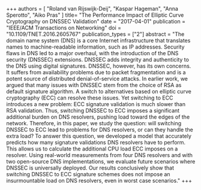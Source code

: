 +++
authors = [ "Roland van Rijswijk-Deij", "Kaspar Hageman", "Anna Sperotto", "Aiko Pras" ]
title= "The Performance Impact of Elliptic Curve Cryptography on DNSSEC Validation"
date = "2017-04-01"
publication = "IEEE/ACM Transactions on Networking"
doi = "10.1109/TNET.2016.2605767"
publication_types = ["2"]
abstract = "The domain name system (DNS) is a core Internet infrastructure that translates names to machine-readable information, such as IP addresses. Security flaws in DNS led to a major overhaul, with the introduction of the DNS security (DNSSEC) extensions. DNSSEC adds integrity and authenticity to the DNS using digital signatures. DNSSEC, however, has its own concerns. It suffers from availability problems due to packet fragmentation and is a potent source of distributed denial-of-service attacks. In earlier work, we argued that many issues with DNSSEC stem from the choice of RSA as default signature algorithm. A switch to alternatives based on elliptic curve cryptography (ECC) can resolve these issues. Yet switching to ECC introduces a new problem: ECC signature validation is much slower than RSA validation. Thus, switching DNSSEC to ECC imposes a significant additional burden on DNS resolvers, pushing load toward the edges of the network. Therefore, in this paper, we study the question: will switching DNSSEC to ECC lead to problems for DNS resolvers, or can they handle the extra load? To answer this question, we developed a model that accurately predicts how many signature validations DNS resolvers have to perform. This allows us to calculate the additional CPU load ECC imposes on a resolver. Using real-world measurements from four DNS resolvers and with two open-source DNS implementations, we evaluate future scenarios where DNSSEC is universally deployed. Our results conclusively show that switching DNSSEC to ECC signature schemes does not impose an insurmountable load on DNS resolvers, even in worst case scenarios."
+++
